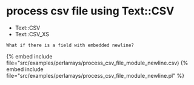 # process csv file using Text::CSV

* Text::CSV
* Text::CSV_XS

```
What if there is a field with embedded newline?
```
{% embed include file="src/examples/perlarrays/process_csv_file_module_newline.csv)
{% embed include file="src/examples/perlarrays/process_csv_file_module_newline.pl" %}



